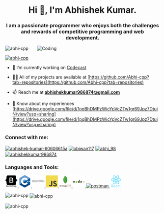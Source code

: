 <h1 align="center">Hi 👋, I'm Abhishek Kumar.</h1>
<h3 align="center">I am a passionate programmer who enjoys both the challenges and rewards of competitive programming and web development.</h3>

<img align="right" alt="Coding" width="400" src="https://camo.githubusercontent.com/cae12fddd9d6982901d82580bdf321d81fb299141098ca1c2d4891870827bf17/68747470733a2f2f6d69726f2e6d656469756d2e636f6d2f6d61782f313336302f302a37513379765349765f7430696f4a2d5a2e676966">

<p align="left"> <img src="https://komarev.com/ghpvc/?username=abhi-cpp&label=Profile%20views&color=0e75b6&style=flat" alt="abhi-cpp" /> </p>

<p align="left"> <a href="https://github.com/ryo-ma/github-profile-trophy"><img src="https://github-profile-trophy.vercel.app/?username=abhi-cpp" alt="abhi-cpp" /></a> </p>

- 🔭 I’m currently working on [Codecast](https://github.com/Abhi-cpp/Code-Cast-frontend)

- 👨‍💻 All of my projects are available at [https://github.com/Abhi-cpp?tab=repositories](https://github.com/Abhi-cpp?tab=repositories)

- 📫 Reach me at **abhishekkumar986874@gmail.com**

- 📄 Know about my experiences [https://drive.google.com/file/d/1pqBhDMPzWicYpVcZTw1gr69Jpz7DtuiN/view?usp=sharing](https://drive.google.com/file/d/1pqBhDMPzWicYpVcZTw1gr69Jpz7DtuiN/view?usp=sharing)

<h3 align="left">Connect with me:</h3>
<p align="left">
<a href="https://linkedin.com/in/abhishek-kumar-90606615a" target="blank"><img align="center" src="https://raw.githubusercontent.com/rahuldkjain/github-profile-readme-generator/master/src/images/icons/Social/linked-in-alt.svg" alt="abhishek-kumar-90606615a" height="30" width="40" /></a>
<a href="https://www.codechef.com/users/obiwan117" target="blank"><img align="center" src="https://cdn.jsdelivr.net/npm/simple-icons@3.1.0/icons/codechef.svg" alt="obiwan117" height="30" width="40" /></a>
<a href="https://codeforces.com/profile/abhi_98" target="blank"><img align="center" src="https://raw.githubusercontent.com/rahuldkjain/github-profile-readme-generator/master/src/images/icons/Social/codeforces.svg" alt="abhi_98" height="30" width="40" /></a>
<a href="https://www.leetcode.com/abhishekkumar986874" target="blank"><img align="center" src="https://raw.githubusercontent.com/rahuldkjain/github-profile-readme-generator/master/src/images/icons/Social/leet-code.svg" alt="abhishekkumar986874" height="30" width="40" /></a>
</p>

<h3 align="left">Languages and Tools:</h3>
<p align="left"> <a href="https://getbootstrap.com" target="_blank" rel="noreferrer"> <img src="https://raw.githubusercontent.com/devicons/devicon/master/icons/bootstrap/bootstrap-plain-wordmark.svg" alt="bootstrap" width="40" height="40"/> </a> <a href="https://www.w3schools.com/cpp/" target="_blank" rel="noreferrer"> <img src="https://raw.githubusercontent.com/devicons/devicon/master/icons/cplusplus/cplusplus-original.svg" alt="cplusplus" width="40" height="40"/> </a> <a href="https://expressjs.com" target="_blank" rel="noreferrer"> <img src="https://raw.githubusercontent.com/devicons/devicon/master/icons/express/express-original-wordmark.svg" alt="express" width="40" height="40"/> </a> <a href="https://developer.mozilla.org/en-US/docs/Web/JavaScript" target="_blank" rel="noreferrer"> <img src="https://raw.githubusercontent.com/devicons/devicon/master/icons/javascript/javascript-original.svg" alt="javascript" width="40" height="40"/> </a> <a href="https://www.mongodb.com/" target="_blank" rel="noreferrer"> <img src="https://raw.githubusercontent.com/devicons/devicon/master/icons/mongodb/mongodb-original-wordmark.svg" alt="mongodb" width="40" height="40"/> </a> <a href="https://nodejs.org" target="_blank" rel="noreferrer"> <img src="https://raw.githubusercontent.com/devicons/devicon/master/icons/nodejs/nodejs-original-wordmark.svg" alt="nodejs" width="40" height="40"/> </a> <a href="https://postman.com" target="_blank" rel="noreferrer"> <img src="https://www.vectorlogo.zone/logos/getpostman/getpostman-icon.svg" alt="postman" width="40" height="40"/> </a> <a href="https://reactjs.org/" target="_blank" rel="noreferrer"> <img src="https://raw.githubusercontent.com/devicons/devicon/master/icons/react/react-original-wordmark.svg" alt="react" width="40" height="40"/> </a> </p>

<p><img align="left" src="https://github-readme-stats.vercel.app/api/top-langs?username=abhi-cpp&show_icons=true&locale=en&layout=compact" alt="abhi-cpp" /></p>

<p>&nbsp;<img align="center" src="https://github-readme-stats.vercel.app/api?username=abhi-cpp&show_icons=true&locale=en" alt="abhi-cpp" /></p>

<p><img align="center" src="https://github-readme-streak-stats.herokuapp.com/?user=abhi-cpp&" alt="abhi-cpp" /></p>
